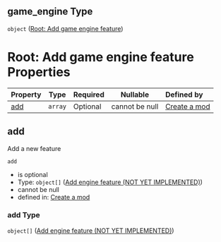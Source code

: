 ## game_engine Type

`object` ([Root: Add game engine feature](generic-properties-root-add-game-engine-feature.md))

# Root: Add game engine feature Properties

| Property    | Type    | Required | Nullable       | Defined by                                                                                                                                                                              |
| :---------- | ------- | -------- | -------------- | :-------------------------------------------------------------------------------------------------------------------------------------------------------------------------------------- |
| [add](#add) | `array` | Optional | cannot be null | [Create a mod](generic-properties-root-add-game-engine-feature-properties-add-engine-feature.md "http&#x3A;//www.city-game-studio.com/mod.json#/properties/game_engine/properties/add") |

## add

Add a new feature


`add`

-   is optional
-   Type: `object[]` ([Add engine feature (NOT YET IMPLEMENTED)](generic-properties-root-add-game-engine-feature-properties-add-engine-feature-add-engine-feature-not-yet-implemented.md))
-   cannot be null
-   defined in: [Create a mod](generic-properties-root-add-game-engine-feature-properties-add-engine-feature.md "http&#x3A;//www.city-game-studio.com/mod.json#/properties/game_engine/properties/add")

### add Type

`object[]` ([Add engine feature (NOT YET IMPLEMENTED)](generic-properties-root-add-game-engine-feature-properties-add-engine-feature-add-engine-feature-not-yet-implemented.md))
